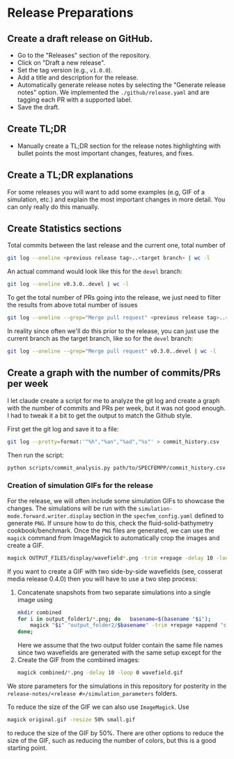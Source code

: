 # Release Preparations

## Create a draft release on GitHub. 

- Go to the "Releases" section of the repository.
- Click on "Draft a new release".
- Set the tag version (e.g., `v1.0.0`).
- Add a title and description for the release.
- Automatically generate release notes by selecting the "Generate release
  notes" option. We implemented the `./github/release.yaml` and are tagging
  each PR with a supported label.
- Save the draft.

## Create TL;DR

- Manually create a TL;DR section for the release notes highlighting with bullet
  points the most important changes, features, and fixes.

## Create a TL;DR explanations

For some releases you will want to add some examples (e.g, GIF of a simulation,
etc.) and explain the most important changes in more detail. You can only really
do this manually.

## Create Statistics sections

Total commits between the last release and the current one, total number of
```bash
git log --oneline <previous release tag>..<target branch> | wc -l
```

An actual command would look like this for the `devel` branch:
```bash
git log --oneline v0.3.0..devel | wc -l
```

To get the total number of PRs going into the release, we just need to filter the results from above total number of issues
```bash
git log --oneline --grep="Merge pull request" <previous release tag>..<target branch> | wc -l
```
In reality since often we'll do this prior to the release, you can
just use the current branch as the target branch, like so for the `devel` branch:
```bash
git log --oneline --grep="Merge pull request" v0.3.0..devel | wc -l
```


## Create a graph with the number of commits/PRs per week

I let claude create a script for me to analyze the git log and create a graph
with the number of commits and PRs per week, but it was not good enough. I had 
to tweak it a bit to get the output to match the Github style. 

First get the git log and save it to a file:
```bash
git log --pretty=format:'"%h","%an","%ad","%s"' > commit_history.csv
```

Then run the script:
```bash
python scripts/commit_analysis.py path/to/SPECFEMPP/commit_history.csv --start-date 2025-02-18 --output ./analysis.png
```

### Creation of simulation GIFs for the release

For the release, we will often include some simulation GIFs to showcase the
changes. The simulations will be run with the
`simulation-mode.forward.writer.display` section in the `specfem_config.yaml`
defined to generate `PNG`. If unsure how to do this, check the
fluid-solid-bathymetry cookbook/benchmark. Once the `PNG` files are generated,
we can use the `magick` command from ImageMagick to automatically crop the images
and create a GIF.
```bash
magick OUTPUT_FILES/display/wavefield*.png -trim +repage -delay 10 -loop 0 wavefield.gif
```
If you want to create a GIF with two side-by-side wavefields (see, cosserat
media release 0.4.0) then you will have to use a two step process:
1. Concatenate snapshots from two separate simulations into a single image using
   ```bash
   mkdir combined
   for i in output_folder1/*.png; do   basename=$(basename "$i");   
       magick "$i" "output_folder2/$basename" -trim +repage +append "combined/$basename"; 
   done;
   ```
   Here we assume that the two output folder contain the same file names since 
   two wavefields are generated with the same setup except for the 
2. Create the GIF from the combined images:
   ```bash
   magick combined/*.png -delay 10 -loop 0 wavefield.gif
   ```

We store parameters for the simulations in this repository for posterity in the
`release-notes/<release #>/simulation_parameters` folders.

To reduce the size of the GIF we can also use `ImageMagick`. Use
```bash
magick original.gif -resize 50% small.gif
```
to reduce the size of the GIF by 50%. There are other options to reduce the size
of the GIF, such as reducing the number of colors, but this is a good starting
point.


